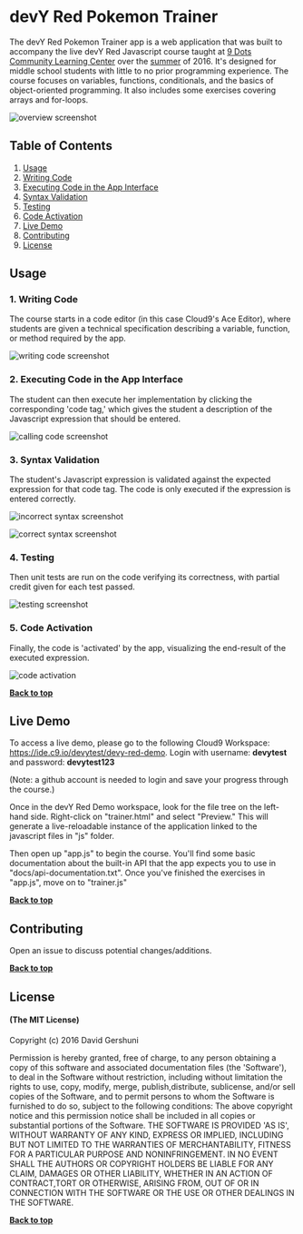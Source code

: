 # devY Red Pokemon Trainer

The devY Red Pokemon Trainer app is a web application that was built to accompany the live devY Red Javascript course taught at [9 Dots Community Learning Center](http://9dots.org) over the [summer](http://www.9dots.org/summer/) of 2016. It's designed for middle school students with little to no prior programming experience. The course focuses on variables, functions, conditionals, and the basics of object-oriented programming. It also includes some exercises covering arrays and for-loops.

![overview screenshot](https://raw.githubusercontent.com/dqrs/devy-red/master/screenshots/overview.png)

## Table of Contents
1. [Usage](#Usage)
  1. [Writing Code](#1.-writing-code)
  1. [Executing Code in the App Interface](#2.-Executing-Code-in-the-App-Interface)
  1. [Syntax Validation](#3.-Syntax-Validation)
  1. [Testing](#4.-Testing)
  1. [Code Activation](#5.-Code-Activation)
1. [Live Demo](#Live-Demo)
1. [Contributing](#Contributing)
1. [License](#License)

## Usage

### 1. Writing Code
The course starts in a code editor (in this case Cloud9's Ace Editor), where students are given a technical specification describing a variable, function, or method required by the app.

![writing code screenshot](https://raw.githubusercontent.com/dqrs/devy-red/master/screenshots/0.png)

### 2. Executing Code in the App Interface
The student can then execute her implementation by clicking the corresponding 'code tag,' which gives the student a description of the Javascript expression that should be entered.

![calling code screenshot](https://raw.githubusercontent.com/dqrs/devy-red/master/screenshots/1.png)

### 3. Syntax Validation
The student's Javascript expression is validated against the expected expression for that code tag. The code is only executed if the expression is entered correctly.

![incorrect syntax screenshot](https://raw.githubusercontent.com/dqrs/devy-red/master/screenshots/2.png)

![correct syntax screenshot](https://raw.githubusercontent.com/dqrs/devy-red/master/screenshots/3.png)

### 4. Testing
Then unit tests are run on the code verifying its correctness, with partial credit given for each test passed.

![testing screenshot](https://raw.githubusercontent.com/dqrs/devy-red/master/screenshots/4.png)

### 5. Code Activation
Finally, the code is 'activated' by the app, visualizing the end-result of the executed expression.

![code activation](https://raw.githubusercontent.com/dqrs/devy-red/master/screenshots/5.png)

**[Back to top](#table-of-contents)**

## Live Demo
To access a live demo, please go to the following Cloud9 Workspace: https://ide.c9.io/devytest/devy-red-demo. Login with username: **devytest** and password: **devytest123**

(Note: a github account is needed to login and save your progress through the course.)

Once in the devY Red Demo workspace, look for the file tree on the left-hand side. Right-click on "trainer.html" and select "Preview." This will generate a live-reloadable instance of the application linked to the javascript files in "js" folder. 

Then open up "app.js" to begin the course. You'll find some basic documentation about the built-in API that the app expects you to use in "docs/api-documentation.txt". Once you've finished the exercises in "app.js", move on to "trainer.js" 

**[Back to top](#table-of-contents)**

## Contributing

Open an issue to discuss potential changes/additions.

**[Back to top](#table-of-contents)**

## License

#### (The MIT License)

Copyright (c) 2016 David Gershuni

Permission is hereby granted, free of charge, to any person obtaining a copy of this software and associated documentation files (the
'Software'), to deal in the Software without restriction, including without limitation the rights to use, copy, modify, merge, publish,distribute, sublicense, and/or sell copies of the Software, and to permit persons to whom the Software is furnished to do so, subject to the following conditions:
The above copyright notice and this permission notice shall be included in all copies or substantial portions of the Software.
THE SOFTWARE IS PROVIDED 'AS IS', WITHOUT WARRANTY OF ANY KIND, EXPRESS OR IMPLIED, INCLUDING BUT NOT LIMITED TO THE WARRANTIES OF MERCHANTABILITY, FITNESS FOR A PARTICULAR PURPOSE AND NONINFRINGEMENT. IN NO EVENT SHALL THE AUTHORS OR COPYRIGHT HOLDERS BE LIABLE FOR ANY CLAIM, DAMAGES OR OTHER LIABILITY, WHETHER IN AN ACTION OF CONTRACT,TORT OR OTHERWISE, ARISING FROM, OUT OF OR IN CONNECTION WITH THE
SOFTWARE OR THE USE OR OTHER DEALINGS IN THE SOFTWARE.

**[Back to top](#table-of-contents)**







